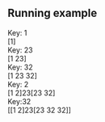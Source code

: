 ## Running example


Key: 1<br>
[1]<br>
Key: 23 <br>
[1 23]<br>
Key: 32 <br>
[1 23 32] <br>
Key: 2 <br>
[1 2]23[23 32] <br>
Key:32 <br>
[[1 2]23[23 32 32]] <br>



